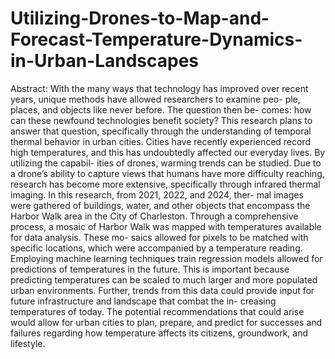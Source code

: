 # Utilizing-Drones-to-Map-and-Forecast-Temperature-Dynamics-in-Urban-Landscapes
Abstract:
With the many ways that technology has improved over recent
years, unique methods have allowed researchers to examine peo-
ple, places, and objects like never before. The question then be-
comes: how can these newfound technologies benefit society? This
research plans to answer that question, specifically through the
understanding of temporal thermal behavior in urban cities. Cities
have recently experienced record high temperatures, and this has
undoubtedly affected our everyday lives. By utilizing the capabil-
ities of drones, warming trends can be studied. Due to a drone’s
ability to capture views that humans have more difficulty reaching,
research has become more extensive, specifically through infrared
thermal imaging. In this research, from 2021, 2022, and 2024, ther-
mal images were gathered of buildings, water, and other objects
that encompass the Harbor Walk area in the City of Charleston.
Through a comprehensive process, a mosaic of Harbor Walk was
mapped with temperatures available for data analysis. These mo-
saics allowed for pixels to be matched with specific locations, which
were accompanied by a temperature reading. Employing machine
learning techniques train regression models allowed for predictions
of temperatures in the future. This is important because predicting
temperatures can be scaled to much larger and more populated
urban environments. Further, trends from this data could provide
input for future infrastructure and landscape that combat the in-
creasing temperatures of today. The potential recommendations
that could arise would allow for urban cities to plan, prepare, and
predict for successes and failures regarding how temperature affects
its citizens, groundwork, and lifestyle.
